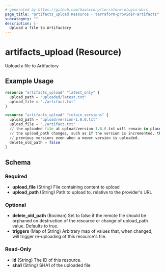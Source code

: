 ```yaml
---
# generated by https://github.com/hashicorp/terraform-plugin-docs
page_title: "artifacts_upload Resource - terraform-provider-artifacts"
subcategory: ""
description: |-
  Upload a file to Artifactory
---
```


# artifacts_upload (Resource)

Upload a file to Artifactory

## Example Usage

```terraform
resource "artifacts_upload" "latest_only" {
  upload_path = "uploaded/latest.txt"
  upload_file = "./artifact.txt"
}

resource "artifacts_upload" "retain_versions" {
  upload_path = "upload/version-1.0.0.txt"
  upload_file = "./artifact.txt"
  // the uploaded file at upload/version-1.0.0.txt will remain in place even if this resource is removed or
  // the upload_path changes, such as if the version is incremented. this can be useful if you wish to retain
  // previous versions even when a newer version is uploaded.
  delete_old_path = false
}
```

<!-- schema generated by tfplugindocs -->
## Schema

### Required

- **upload_file** (String) File containing content to upload
- **upload_path** (String) Path to upload to, relative to the provider's URL

### Optional

- **delete_old_path** (Boolean) Set to false if the remote file should be orphaned on destruction of the resource or change of upload_path value. Defaults to true.
- **triggers** (Map of String) Arbitrary map of values that, when changed, will trigger re-uploading of this resource's file.

### Read-Only

- **id** (String) The ID of this resource.
- **sha1** (String) SHA1 of the uploaded file


